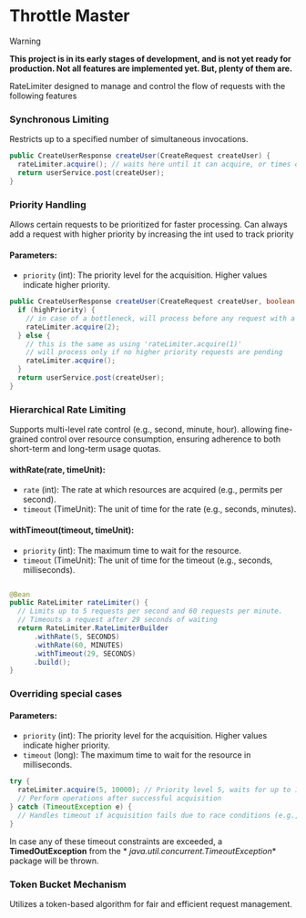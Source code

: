 # Throttle Master

> [!WARNING]
> **This project is in its early stages of development, and is not yet ready for production. Not all features are implemented yet. But, plenty of them are.**

RateLimiter designed to manage and control the flow of requests with the following features

### Synchronous Limiting

Restricts up to a specified number of simultaneous invocations.

```java
public CreateUserResponse createUser(CreateRequest createUser) {
  rateLimiter.acquire(); // waits here until it can acquire, or times out depending on the configuration
  return userService.post(createUser);
}
```

### Priority Handling

Allows certain requests to be prioritized for faster processing. Can always add a request with
higher priority by increasing the int used to track priority

#### Parameters:

- `priority` (int): The priority level for the acquisition. Higher values indicate higher priority.

```java
public CreateUserResponse createUser(CreateRequest createUser, boolean highPriority) {
  if (highPriority) {
    // in case of a bottleneck, will process before any request with a lower int
    rateLimiter.acquire(2);
  } else {
    // this is the same as using 'rateLimiter.acquire(1)'
    // will process only if no higher priority requests are pending
    rateLimiter.acquire();
  }
  return userService.post(createUser);
}
```

### Hierarchical Rate Limiting

Supports multi-level rate control (e.g., second, minute, hour).
allowing fine-grained control over resource consumption, ensuring adherence to both short-term and
long-term usage quotas.

#### withRate(rate, timeUnit):

- `rate` (int): The rate at which resources are acquired (e.g., permits per second).
- `timeout` (TimeUnit): The unit of time for the rate (e.g., seconds, minutes).

#### withTimeout(timeout, timeUnit):

- `priority` (int): The maximum time to wait for the resource.
- `timeout` (TimeUnit): The unit of time for the timeout (e.g., seconds, milliseconds).


```java

@Bean
public RateLimiter rateLimiter() {
  // Limits up to 5 requests per second and 60 requests per minute. 
  // Timeouts a request after 29 seconds of waiting
  return RateLimiter.RateLimiterBuilder
      .withRate(5, SECONDS)
      .withRate(60, MINUTES)
      .withTimeout(29, SECONDS)
      .build();
}
```

### Overriding special cases

#### Parameters:

- `priority` (int): The priority level for the acquisition. Higher values indicate higher priority.
- `timeout` (long): The maximum time to wait for the resource in milliseconds.

```java
try {
  rateLimiter.acquire(5, 10000); // Priority level 5, waits for up to 10 seconds
  // Perform operations after successful acquisition
} catch (TimeoutException e) {
  // Handles timeout if acquisition fails due to race conditions (e.g., RateLimiter bottlenecked by higher-priority threads)
}
```

In case any of these timeout constraints are exceeded, a **TimedOutException** from the *
*java.util.concurrent.TimeoutException** package will be thrown.

### Token Bucket Mechanism

Utilizes a token-based algorithm for fair and efficient request management.